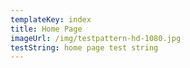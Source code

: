 ```yaml
---
templateKey: index
title: Home Page
imageUrl: /img/testpattern-hd-1080.jpg
testString: home page test string
---
```


